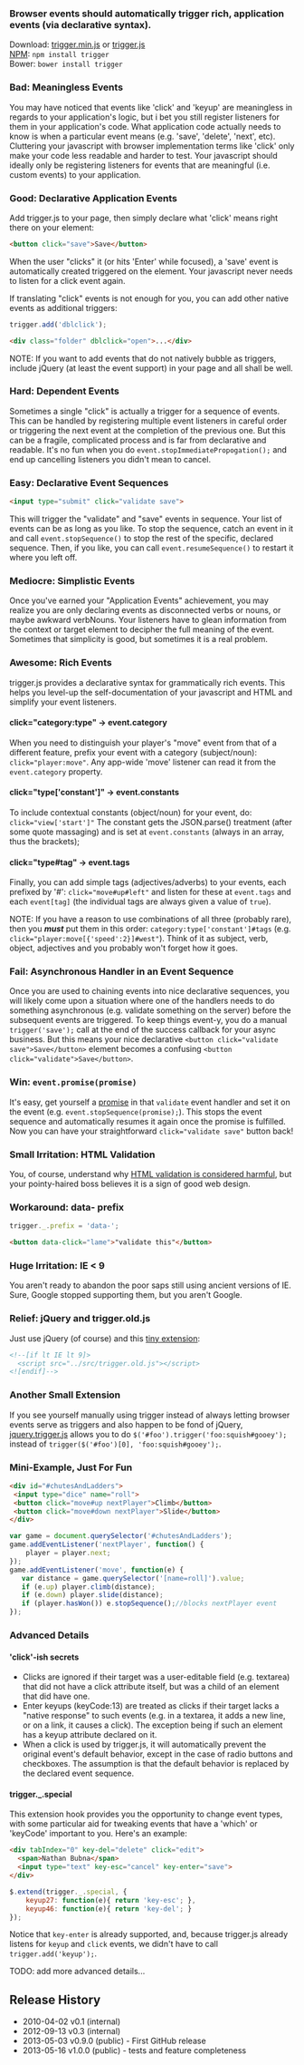 ### Browser events should automatically trigger rich, application events (via declarative syntax).

Download: [trigger.min.js][prod]  or  [trigger.js][dev]  
[NPM][npm]: ```npm install trigger```  
Bower: ```bower install trigger```  

[prod]: https://raw.github.com/nbubna/trigger/master/dist/trigger.min.js
[dev]: https://raw.github.com/nbubna/trigger/master/dist/trigger.js
[npm]: https://npmjs.org/package/trigger

### Bad: Meaningless Events
You may have noticed that events like 'click' and 'keyup' are meaningless in regards
to your application's logic, but i bet you still register listeners for them in your
application's code.
What application code actually needs to know is when a particular event means
(e.g. 'save', 'delete', 'next', etc). Cluttering your javascript with browser
implementation terms like 'click' only make your code less readable and harder
to test.  Your javascript should ideally only be registering listeners for 
events that are meaningful (i.e. custom events) to your application.

### Good: Declarative Application Events
Add trigger.js to your page, then simply declare what 'click' means
right there on your element:
```html
<button click="save">Save</button>
```
When the user "clicks" it (or hits 'Enter' while focused), a 'save'
event is automatically created triggered on the element.
Your javascript never needs to listen for a click event again.

If translating "click" events is not enough for you,
you can add other native events as additional triggers:  
```javascript
trigger.add('dblclick');
```
```html
<div class="folder" dblclick="open">...</div>
```

NOTE: If you want to add events that do not natively bubble as triggers,
include jQuery (at least the event support) in your page and all shall be well.


### Hard: Dependent Events
Sometimes a single "click" is actually a trigger for a sequence of events.
This can be handled by registering multiple event listeners in careful order
or triggering the next event at the completion of the previous one.
But this can be a fragile, complicated process and is far from declarative and readable.
It's no fun when you do ```event.stopImmediatePropogation();``` and
end up cancelling listeners you didn't mean to cancel.

### Easy: Declarative Event Sequences
```html
<input type="submit" click="validate save">
```
This will trigger the "validate" and "save" events in sequence.
Your list of events can be as long as you like. To stop the sequence, catch an event in it
and call ```event.stopSequence()``` to stop the rest of the specific, declared sequence.
Then, if you like, you can call ```event.resumeSequence()``` to restart it where you left off.


### Mediocre: Simplistic Events
Once you've earned your "Application Events" achievement, you may realize you are only declaring
events as disconnected verbs or nouns, or maybe awkward verbNouns. Your listeners have to
glean information from the context or target element to decipher the full meaning of the event.
Sometimes that simplicity is good, but sometimes it is a real problem.

### Awesome: Rich Events
trigger.js provides a declarative syntax for grammatically rich events.
This helps you level-up the self-documentation of your javascript and HTML
and simplify your event listeners.

#### click="category:type" -> event.category
When you need to distinguish your player's "move" event from that of a different feature,
prefix your event with a category (subject/noun): ```click="player:move"```.
Any app-wide 'move' listener can read it from the ```event.category``` property.

#### click="type['constant']" -> event.constants
To include contextual constants (object/noun) for your event, do: ```click="view['start']"```
The constant gets the JSON.parse() treatment (after some quote massaging) and
is set at ```event.constants``` (always in an array, thus the brackets);

#### click="type#tag" -> event.tags
Finally, you can add simple tags (adjectives/adverbs) to your events, each prefixed by '#':
```click="move#up#left"``` and listen for these at ```event.tags``` and each ```event[tag]```
(the individual tags are always given a value of ```true```).

NOTE: If you have a reason to use combinations of all three (probably rare),
then you ***must*** put them in this order: ```category:type['constant']#tags```
(e.g. ```click="player:move[{'speed':2}]#west"```).
Think of it as subject, verb, object, adjectives and you probably won't forget how it goes.


### Fail: Asynchronous Handler in an Event Sequence
Once you are used to chaining events into nice declarative sequences,
you will likely come upon a situation where one of the handlers needs to do something
asynchronous (e.g. validate something on the server) before the subsequent events are
triggered. To keep things event-y, you do a manual ```trigger('save');``` call at
the end of the success callback for your async business.  But this means your nice
declarative ```<button click="validate save">Save</button>``` element becomes a
confusing ```<button click="validate">Save</button>```.

### Win: ```event.promise(promise)```
It's easy, get yourself a [promise][] in that ```validate``` event handler and set it
on the event (e.g. ```event.stopSequence(promise);```). This stops the event sequence
and automatically resumes it again once the promise is fulfilled. Now you
can have your straightforward ```click="validate save"``` button back!

[promise]: http://wiki.commonjs.org/wiki/Promises/A


### Small Irritation: HTML Validation
You, of course, understand why [HTML validation is considered harmful][invalid],
but your pointy-haired boss believes it is a sign of good web design.

### Workaround: data- prefix
```javascript
trigger._.prefix = 'data-';
```
```html
<button data-click="lame">"validate this"</button>
```

[invalid]: http://wheelcode.blogspot.com/2012/07/html-validation-is-bad.html

### Huge Irritation: IE < 9
You aren't ready to abandon the poor saps still using ancient versions of IE.
Sure, Google stopped supporting them, but you aren't Google.

### Relief: jQuery and trigger.old.js
Just use jQuery (of course) and this [tiny extension][old]:
```html
<!--[if lt IE lt 9]>
  <script src="../src/trigger.old.js"></script>
<![endif]-->
```

[old]: https://raw.github.com/nbubna/trigger/master/src/trigger.old.js

### Another Small Extension
If you see yourself manually using trigger instead of always letting browser events
serve as triggers and also happen to be fond of jQuery, [jquery.trigger.js][jquery]
allows you to do ```$('#foo').trigger('foo:squish#gooey');``` instead of
```trigger($('#foo')[0], 'foo:squish#gooey');```.

[jquery]: https://raw.github.com/nbubna/trigger/master/src/jquery.trigger.js


### Mini-Example, Just For Fun
```html
<div id="#chutesAndLadders">
 <input type="dice" name="roll">
 <button click="move#up nextPlayer">Climb</button>  
 <button click="move#down nextPlayer">Slide</button>
</div>
```
```javascript
var game = document.querySelector('#chutesAndLadders');
game.addEventListener('nextPlayer', function() {
    player = player.next;
});
game.addEventListener('move', function(e) {
   var distance = game.querySelector('[name=roll]').value;
   if (e.up) player.climb(distance);
   if (e.down) player.slide(distance);
   if (player.hasWon()) e.stopSequence();//blocks nextPlayer event
});
```


### Advanced Details
#### 'click'-ish secrets
 * Clicks are ignored if their target was a user-editable field (e.g. textarea) that did not
have a click attribute itself, but was a child of an element that did have one.
 * Enter keyups (keyCode:13) are treated as clicks if their target lacks a "native response"
to such events (e.g. in a textarea, it adds a new line, or on a link, it causes a click).
The exception being if such an element has a keyup attribute declared on it.
 * When a click is used by trigger.js, it will automatically prevent the original event's
default behavior, except in the case of radio buttons and checkboxes. The assumption is
that the default behavior is replaced by the declared event sequence.

#### trigger._.special
This extension hook provides you the opportunity to change event types, with some particular
aid for tweaking events that have a 'which' or 'keyCode' important to you. Here's an example:

```html
<div tabIndex="0" key-del="delete" click="edit">
  <span>Nathan Bubna</span>
  <input type="text" key-esc="cancel" key-enter="save">
</div>
```
```javascript
$.extend(trigger._.special, {
    keyup27: function(e){ return 'key-esc'; },
    keyup46: function(e){ return 'key-del'; }
});
```
Notice that ```key-enter``` is already supported, and, because trigger.js already listens
for ```keyup``` and ```click``` events, we didn't have to call ```trigger.add('keyup');```.

TODO: add more advanced details...

## Release History
* 2010-04-02 v0.1 (internal)
* 2012-09-13 v0.3 (internal)
* 2013-05-03 v0.9.0 (public) - First GitHub release
* 2013-05-16 v1.0.0 (public) - tests and feature completeness
